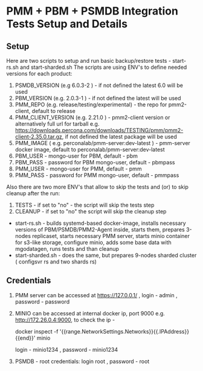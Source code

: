 # PMM + PBM + PSMDB Integration Tests Setup and Details #


## Setup ##
Here are two scripts to setup and run basic backup/restore tests - start-rs.sh and start-sharded.sh 
The scripts are using ENV's to define needed versions for each product:
1) PSMDB_VERSION (e.g 6.0.3-2 ) - if not defined the latest 6.0 will be used 
2) PBM_VERSION (e.g. 2.0.3-1 ) - if not defined the latest will be used
3) PMM_REPO (e.g. release/testing/experimental) - the repo for pmm2-client, default to release
4) PMM_CLIENT_VERSION (e.g. 2.21.0 ) - pmm2-client version or alternatively full url for tarball e.g. https://downloads.percona.com/downloads/TESTING/pmm/pmm2-client-2.35.0.tar.gz, if not defined the latest package will be used
5) PMM_IMAGE ( e.g. perconalab/pmm-server:dev-latest ) - pmm-server docker image, default to perconalab/pmm-server:dev-latest
6) PBM_USER - mongo-user for PBM, default - pbm
7) PBM_PASS - password for PBM mongo-user, default - pbmpass
8) PMM_USER - mongo-user for PMM, default - pmm
9) PMM_PASS - password for PMM mongo-user, default - pmmpass

Also there are two more ENV's that allow to skip the tests and (or) to skip cleanup after the run:
1) TESTS - if set to "no" - the script will skip the tests step
2) CLEANUP - if set to "no" the script will skip the cleanup step


 - start-rs.sh - builds systemd-based docker-image, installs necessary versions of PBM/PSMDB/PMM2-Agent inside, starts them, prepares 3-nodes replicaset, 
starts necessary PMM server, starts minio container for s3-like storage, configure minio, adds some base data with mgodatagen, runs tests and than cleanup
 - start-sharded.sh - does the same, but prepares 9-nodes sharded cluster ( configsvr rs and two shards rs)

## Credentials ##
1) PMM server can be accessed at https://127.0.0.1/ , login - admin , password - password
2) MINIO can be accessed at internal docker ip, port 9000 e.g. http://172.26.0.4:9000, to check the ip -

   docker inspect -f '{{range.NetworkSettings.Networks}}{{.IPAddress}}{{end}}' minio  

   login - minio1234 , password - minio1234
3) PSMDB - root credentials: login root , password - root

